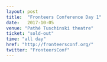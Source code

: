 ```yaml
---
layout: post
title:  "Fronteers Conference Day 1"
date:   2017-10-05
venue: "Pathé Tuschinski theatre"
ticket: "sold-out"
time: "all day"
href: "http://fronteersconf.org/"
twitter: "FronteersConf"
---
```

<!-- fill in the URL of your event host page if you haven't enough information for a detail page, so the event link won't point on the detail page at all -->

